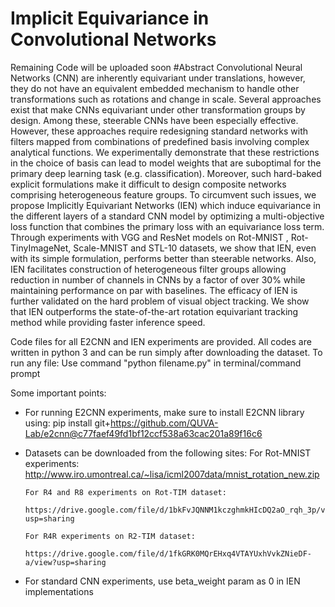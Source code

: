 # Implicit Equivariance in Convolutional Networks
Remaining Code will be uploaded soon
#Abstract
Convolutional Neural Networks (CNN) are inherently equivariant under translations, however, they do not have an equivalent embedded mechanism to handle other transformations such as rotations
and change in scale. Several approaches exist that
make CNNs equivariant under other transformation
groups by design. Among these, steerable CNNs
have been especially effective. However, these approaches require redesigning standard networks with
filters mapped from combinations of predefined basis
involving complex analytical functions. We experimentally demonstrate that these restrictions in the
choice of basis can lead to model weights that are suboptimal for the primary deep learning task (e.g. classification). Moreover, such hard-baked explicit formulations make it difficult to design composite networks comprising heterogeneous feature groups. To
circumvent such issues, we propose Implicitly Equivariant Networks (IEN) which induce equivariance in
the different layers of a standard CNN model by
optimizing a multi-objective loss function that combines the primary loss with an equivariance loss term.
Through experiments with VGG and ResNet models
on Rot-MNIST , Rot-TinyImageNet, Scale-MNIST
and STL-10 datasets, we show that IEN, even with
its simple formulation, performs better than steerable
networks. Also, IEN facilitates construction of heterogeneous filter groups allowing reduction in number of channels in CNNs by a factor of over 30%
while maintaining performance on par with baselines.
The efficacy of IEN is further validated on the hard
problem of visual object tracking. We show that
IEN outperforms the state-of-the-art rotation equivariant tracking method while providing faster inference speed.

Code files for all E2CNN and IEN experiments are provided. 
All codes are written in python 3 and can be run simply after downloading the dataset.
To run any file: Use command "python filename.py" in terminal/command prompt

Some important points:

-  For running E2CNN experiments, make sure to install E2CNN library using:
       pip install git+https://github.com/QUVA-Lab/e2cnn@c77faef49fd1bf12ccf538a63cac201a89f16c6
       
-  Datasets can be downloaded from the following sites:
       For Rot-MNIST experiments: 
            http://www.iro.umontreal.ca/~lisa/icml2007data/mnist_rotation_new.zip

       For R4 and R8 experiments on Rot-TIM dataset:
            https://drive.google.com/file/d/1bkFvJQNNM1kczghmkHIcDQ2aO_rqh_3p/view?usp=sharing
       
       For R4R experiments on R2-TIM dataset:
            https://drive.google.com/file/d/1fkGRK0MQrEHxq4VTAYUxhVvkZNieDF-a/view?usp=sharing

-  For standard CNN experiments, use beta_weight param as 0 in IEN implementations
